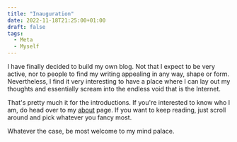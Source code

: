 ```yaml
---
title: "Inauguration"
date: 2022-11-18T21:25:00+01:00
draft: false
tags:
  - Meta
  - Myself
---
```


I have finally decided to build my own blog. Not that I expect to be very active,
nor to people to find my writing appealing in any way, shape or form. Nevertheless,
I find it very interesting to have a place where I can lay out my thoughts and
essentially scream into the endless void that is the Internet. 

That's pretty much it for the introductions. If you're interested to know who
I am, do head over to my [about](/resume) page. If you want to keep reading,
just scroll around and pick whatever you fancy most.

Whatever the case, be most welcome to my mind palace.